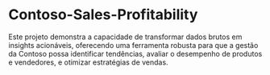 # Contoso-Sales-Profitability
Este projeto demonstra a capacidade de transformar dados brutos em insights acionáveis, oferecendo uma ferramenta robusta para que a gestão da Contoso possa identificar tendências, avaliar o desempenho de produtos e vendedores, e otimizar estratégias de vendas.
